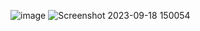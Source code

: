 ![image](https://github.com/Mormputchay/Boot_navigation/assets/128577435/30ba00ef-912e-408f-9415-7c4b4fac47b1)
![Screenshot 2023-09-18 150054](https://github.com/Mormputchay/Boot_navigation/assets/128577435/471f1e44-9756-4d66-822d-424123320d38)

